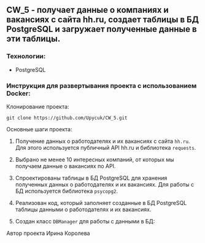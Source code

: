 ## CW_5 - получает данные о компаниях и вакансиях с сайта hh.ru, создает таблицы в БД PostgreSQL и загружает полученные данные в эти таблицы.

### Технологии:
- PostgreSQL

### Инструкция для развертывания проекта с использованием Docker:

Клонирование проекта:
```
git clone https://github.com/Upycuk/CW_5.git
```


Основные шаги проекта:

1. Получение данных о работодателях и их вакансиях с сайта ```hh.ru```.
Для этого используется публичный API hh.ru и библиотека 
```requests```.

2. Выбрано не менее 10 интересных компаний, от которых мы получаем данные о вакансиях по API.

3. Спроектированы таблицы в БД PostgreSQL для хранения полученных данных о работодателях и их вакансиях.
Для работы с БД используется библиотека 
```psycopg2```.

4. Реализован код, который заполняет созданные в БД PostgreSQL таблицы данными о работодателях и их вакансиях.
5. Создан класс ```DBManager``` для работы с данными в БД:


Автор проекта Ирина Королева
